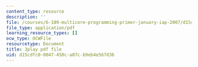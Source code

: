 ```yaml
---
content_type: resource
description: ''
file: /courses/6-189-multicore-programming-primer-january-iap-2007/d15cdfc00047450ca87cb9eb4e567d36_Wn3QDv-Dt3M.pdf
file_type: application/pdf
learning_resource_types: []
ocw_type: OCWFile
resourcetype: Document
title: 3play pdf file
uid: d15cdfc0-0047-450c-a87c-b9eb4e567d36
---
```

